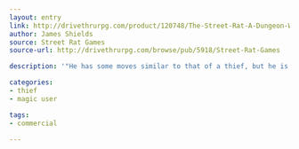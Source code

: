 ```yaml
---
layout: entry
link: http://drivethrurpg.com/product/120748/The-Street-Rat-A-Dungeon-World-Playbook
author: James Shields
source: Street Rat Games
source-url: http://drivethrurpg.com/browse/pub/5918/Street-Rat-Games

description: '"He has some moves similar to that of a thief, but he is an urban acrobat, a parkour athlete, a social hacker, a devious fighter, and above all, a survivor. And he has just enough urban magic to give him the awesomeness he deserves."'

categories:
- thief
- magic user

tags:
- commercial

---
```

